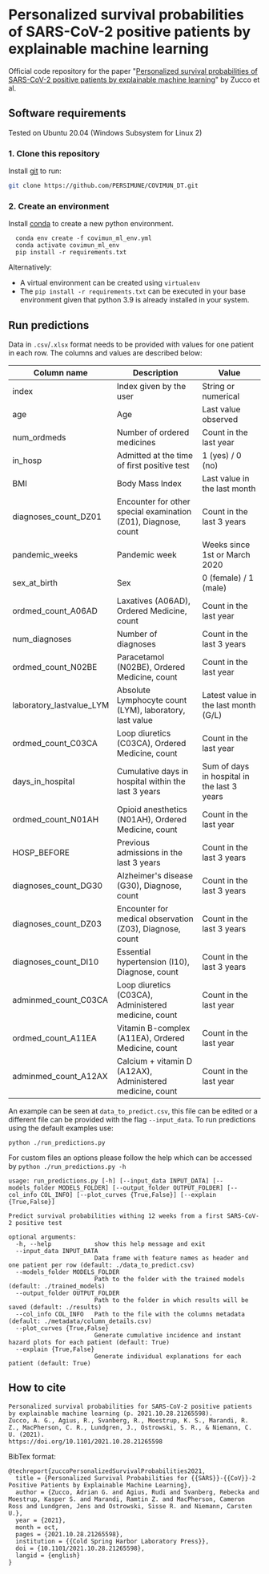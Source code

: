 # Personalized survival probabilities of SARS-CoV-2 positive patients by explainable machine learning

Official code repository for the paper "[Personalized survival probabilities of SARS-CoV-2 positive patients by explainable machine learning](https://www.medrxiv.org/content/10.1101/2021.10.28.21265598v1)" by Zucco et al.

## Software requirements
Tested on Ubuntu 20.04 (Windows Subsystem for Linux 2)

### 1. Clone this repository
Install [git](https://git-scm.com/book/en/v2/Getting-Started-Installing-Git) to run:
```bash
git clone https://github.com/PERSIMUNE/COVIMUN_DT.git
```

### 2. Create an environment
Install [conda](https://github.com/PERSIMUNE/COVIMUN_DT.git) to create a new python environment.

```
  conda env create -f covimun_ml_env.yml
  conda activate covimun_ml_env
  pip install -r requirements.txt
```

Alternatively:
- A virtual environment can be created using `virtualenv` 
- The `pip install -r requirements.txt` can be executed in your base environment given that python 3.9 is already installed in your system.

## Run predictions

Data in `.csv`/`.xlsx` format needs to be provided with values for one patient in each row. The columns and values are described below:


| Column name              | Description                                                    | Value                                       |
|--------------------------|----------------------------------------------------------------|---------------------------------------------|
| index                    | Index given by the user                                        | String or numerical                         |
| age                      | Age                                                            | Last value observed                         |
| num_ordmeds              | Number of ordered medicines                                    | Count in the last year                      |
| in_hosp                  | Admitted at the time of first positive test                    | 1 (yes) / 0 (no)                            |
| BMI                      | Body Mass Index                                                | Last value in the last month                |
| diagnoses_count_DZ01     | Encounter for other special examination (Z01), Diagnose, count | Count in the last 3 years                   |
| pandemic_weeks           | Pandemic week                                                  | Weeks since 1st or March 2020               |
| sex_at_birth             | Sex                                                            | 0 (female) / 1 (male)                       |
| ordmed_count_A06AD       | Laxatives (A06AD), Ordered Medicine, count                     | Count in the last year                      |
| num_diagnoses            | Number of diagnoses                                            | Count in the last 3 years                   |
| ordmed_count_N02BE       | Paracetamol (N02BE), Ordered Medicine, count                   | Count in the last year                      |
| laboratory_lastvalue_LYM | Absolute Lymphocyte count (LYM), laboratory, last value        | Latest value in the last month (G/L)        |
| ordmed_count_C03CA       | Loop diuretics (C03CA), Ordered Medicine, count                | Count in the last year                      |
| days_in_hospital         | Cumulative days in hospital within the last 3 years            | Sum of days in hospital in the last 3 years |
| ordmed_count_N01AH       | Opioid anesthetics (N01AH), Ordered Medicine, count            | Count in the last year                      |
| HOSP_BEFORE              | Previous admissions in the last 3 years                        | Count in the last 3 years                   |
| diagnoses_count_DG30     | Alzheimer's disease (G30), Diagnose, count                     | Count in the last 3 years                   |
| diagnoses_count_DZ03     | Encounter for medical observation (Z03), Diagnose, count       | Count in the last 3 years                   |
| diagnoses_count_DI10     | Essential hypertension (I10), Diagnose, count                  | Count in the last 3 years                   |
| adminmed_count_C03CA     | Loop diuretics (C03CA), Administered medicine, count           | Count in the last year                      |
| ordmed_count_A11EA       | Vitamin B-complex (A11EA), Ordered Medicine, count             | Count in the last year                      |
| adminmed_count_A12AX     | Calcium + vitamin D  (A12AX),   Administered medicine, count   | Count in the last year                      |

An example can be seen at `data_to_predict.csv`, this file can be edited or a different file can be provided with the flag `--input_data`. To run predictions using the default examples use:

```
python ./run_predictions.py
```
For custom files an options please follow the help which can be accessed by `python ./run_predictions.py -h`

```
usage: run_predictions.py [-h] [--input_data INPUT_DATA] [--models_folder MODELS_FOLDER] [--output_folder OUTPUT_FOLDER] [--col_info COL_INFO] [--plot_curves {True,False}] [--explain {True,False}]

Predict survival probabilities withing 12 weeks from a first SARS-CoV-2 positive test

optional arguments:
  -h, --help            show this help message and exit
  --input_data INPUT_DATA
                        Data frame with feature names as header and one patient per row (default: ./data_to_predict.csv)
  --models_folder MODELS_FOLDER
                        Path to the folder with the trained models (default: ./trained_models)
  --output_folder OUTPUT_FOLDER
                        Path to the folder in which results will be saved (default: ./results)
  --col_info COL_INFO   Path to the file with the columns metadata (default: ./metadata/column_details.csv)
  --plot_curves {True,False}
                        Generate cumulative incidence and instant hazard plots for each patient (default: True)
  --explain {True,False}
                        Generate individual explanations for each patient (default: True)
```

## How to cite

```
Personalized survival probabilities for SARS-CoV-2 positive patients by explainable machine learning (p. 2021.10.28.21265598). 
Zucco, A. G., Agius, R., Svanberg, R., Moestrup, K. S., Marandi, R. Z., MacPherson, C. R., Lundgren, J., Ostrowski, S. R., & Niemann, C. U. (2021). 
https://doi.org/10.1101/2021.10.28.21265598
```

BibTex format:

```
@techreport{zuccoPersonalizedSurvivalProbabilities2021,
  title = {Personalized Survival Probabilities for {{SARS}}-{{CoV}}-2 Positive Patients by Explainable Machine Learning},
  author = {Zucco, Adrian G. and Agius, Rudi and Svanberg, Rebecka and Moestrup, Kasper S. and Marandi, Ramtin Z. and MacPherson, Cameron Ross and Lundgren, Jens and Ostrowski, Sisse R. and Niemann, Carsten U.},
  year = {2021},
  month = oct,
  pages = {2021.10.28.21265598},
  institution = {{Cold Spring Harbor Laboratory Press}},
  doi = {10.1101/2021.10.28.21265598},
  langid = {english}
}
```